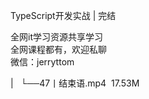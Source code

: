 TypeScript开发实战 | 完结

全网it学习资源共享学习<br>全网课程都有，欢迎私聊<br>微信：jerryttom<br>

| &nbsp;&nbsp;└──47丨结束语.mp4 &nbsp;17.53M